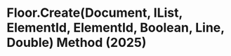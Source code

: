 # Floor.Create(Document, IList<CurveLoop>, ElementId, ElementId, Boolean, Line, Double) Method (2025)

﻿